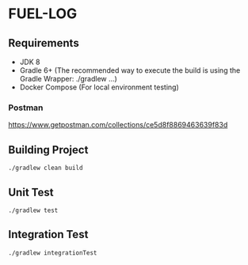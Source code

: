 # FUEL-LOG

## Requirements
* JDK 8
* Gradle 6+ (The recommended way to execute the build is using the Gradle Wrapper: ./gradlew ...)
* Docker Compose (For local environment testing)

### Postman
https://www.getpostman.com/collections/ce5d8f8869463639f83d

## Building Project

    ./gradlew clean build

## Unit Test

    ./gradlew test

## Integration Test

    ./gradlew integrationTest
